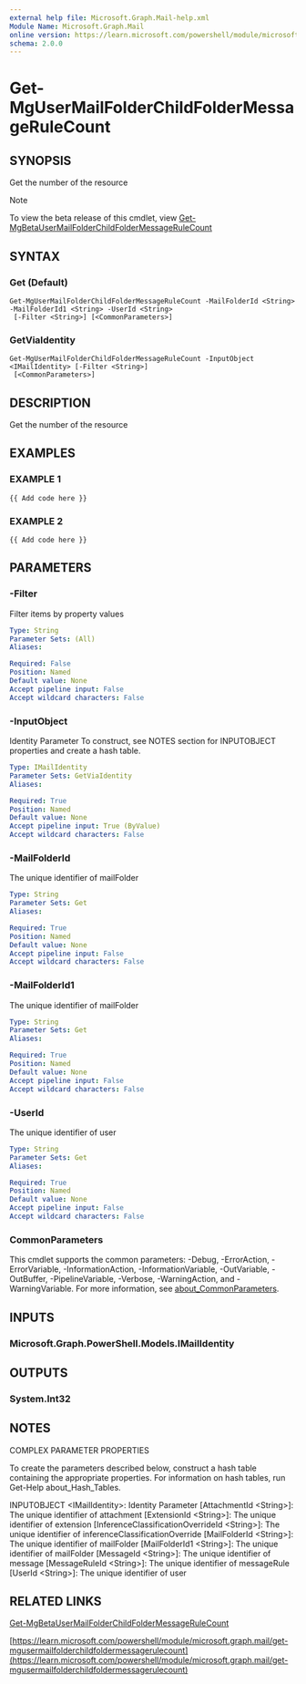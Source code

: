 ```yaml
---
external help file: Microsoft.Graph.Mail-help.xml
Module Name: Microsoft.Graph.Mail
online version: https://learn.microsoft.com/powershell/module/microsoft.graph.mail/get-mgusermailfolderchildfoldermessagerulecount
schema: 2.0.0
---
```


# Get-MgUserMailFolderChildFolderMessageRuleCount

## SYNOPSIS
Get the number of the resource

> [!NOTE]
> To view the beta release of this cmdlet, view [Get-MgBetaUserMailFolderChildFolderMessageRuleCount](/powershell/module/Microsoft.Graph.Beta.Mail/Get-MgBetaUserMailFolderChildFolderMessageRuleCount?view=graph-powershell-beta)

## SYNTAX

### Get (Default)
```
Get-MgUserMailFolderChildFolderMessageRuleCount -MailFolderId <String> -MailFolderId1 <String> -UserId <String>
 [-Filter <String>] [<CommonParameters>]
```

### GetViaIdentity
```
Get-MgUserMailFolderChildFolderMessageRuleCount -InputObject <IMailIdentity> [-Filter <String>]
 [<CommonParameters>]
```

## DESCRIPTION
Get the number of the resource

## EXAMPLES

### EXAMPLE 1
```
{{ Add code here }}
```

### EXAMPLE 2
```
{{ Add code here }}
```

## PARAMETERS

### -Filter
Filter items by property values

```yaml
Type: String
Parameter Sets: (All)
Aliases:

Required: False
Position: Named
Default value: None
Accept pipeline input: False
Accept wildcard characters: False
```

### -InputObject
Identity Parameter
To construct, see NOTES section for INPUTOBJECT properties and create a hash table.

```yaml
Type: IMailIdentity
Parameter Sets: GetViaIdentity
Aliases:

Required: True
Position: Named
Default value: None
Accept pipeline input: True (ByValue)
Accept wildcard characters: False
```

### -MailFolderId
The unique identifier of mailFolder

```yaml
Type: String
Parameter Sets: Get
Aliases:

Required: True
Position: Named
Default value: None
Accept pipeline input: False
Accept wildcard characters: False
```

### -MailFolderId1
The unique identifier of mailFolder

```yaml
Type: String
Parameter Sets: Get
Aliases:

Required: True
Position: Named
Default value: None
Accept pipeline input: False
Accept wildcard characters: False
```

### -UserId
The unique identifier of user

```yaml
Type: String
Parameter Sets: Get
Aliases:

Required: True
Position: Named
Default value: None
Accept pipeline input: False
Accept wildcard characters: False
```

### CommonParameters
This cmdlet supports the common parameters: -Debug, -ErrorAction, -ErrorVariable, -InformationAction, -InformationVariable, -OutVariable, -OutBuffer, -PipelineVariable, -Verbose, -WarningAction, and -WarningVariable. For more information, see [about_CommonParameters](http://go.microsoft.com/fwlink/?LinkID=113216).

## INPUTS

### Microsoft.Graph.PowerShell.Models.IMailIdentity
## OUTPUTS

### System.Int32
## NOTES
COMPLEX PARAMETER PROPERTIES

To create the parameters described below, construct a hash table containing the appropriate properties.
For information on hash tables, run Get-Help about_Hash_Tables.

INPUTOBJECT \<IMailIdentity\>: Identity Parameter
  \[AttachmentId \<String\>\]: The unique identifier of attachment
  \[ExtensionId \<String\>\]: The unique identifier of extension
  \[InferenceClassificationOverrideId \<String\>\]: The unique identifier of inferenceClassificationOverride
  \[MailFolderId \<String\>\]: The unique identifier of mailFolder
  \[MailFolderId1 \<String\>\]: The unique identifier of mailFolder
  \[MessageId \<String\>\]: The unique identifier of message
  \[MessageRuleId \<String\>\]: The unique identifier of messageRule
  \[UserId \<String\>\]: The unique identifier of user

## RELATED LINKS
[Get-MgBetaUserMailFolderChildFolderMessageRuleCount](/powershell/module/Microsoft.Graph.Beta.Mail/Get-MgBetaUserMailFolderChildFolderMessageRuleCount?view=graph-powershell-beta)

[https://learn.microsoft.com/powershell/module/microsoft.graph.mail/get-mgusermailfolderchildfoldermessagerulecount](https://learn.microsoft.com/powershell/module/microsoft.graph.mail/get-mgusermailfolderchildfoldermessagerulecount)

